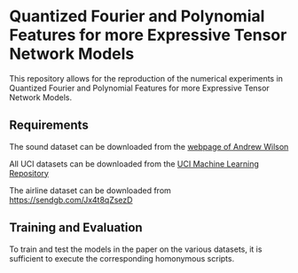 # Quantized Fourier and Polynomial Features for more Expressive Tensor Network Models

This repository allows for the reproduction of the numerical experiments in Quantized Fourier and Polynomial Features for more Expressive Tensor Network Models. 

## Requirements

The sound dataset can be downloaded from the [webpage of Andrew Wilson](https://people.orie.cornell.edu/andrew/pattern/#Data)

All UCI datasets can be downloaded from the [UCI Machine Learning Repository](https://archive.ics.uci.edu/ml/datasets/SUSY)

The airline dataset can be downloaded from https://sendgb.com/Jx4t8qZsezD

## Training and Evaluation

To train and test the models in the paper on the various datasets, it is sufficient to execute the corresponding homonymous scripts.
